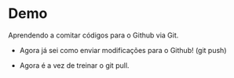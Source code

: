 # Demo

Aprendendo a comitar códigos para o Github via Git.
 
- Agora já sei como enviar modificações para o Github! (git push)

- Agora é a vez de treinar o git pull.
